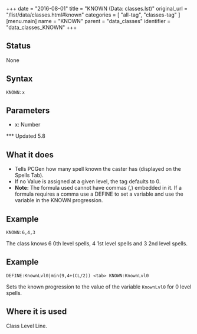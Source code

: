 +++
date = "2016-08-01"
title = "KNOWN (Data: classes.lst)"
original_url = "/list/data/classes.html#known"
categories = [ "all-tag", "classes-tag" ]
[menu.main]
    name = "KNOWN"
    parent = "data_classes"
    identifier = "data_classes_KNOWN"
+++

## Status

None

## Syntax

`KNOWN:x`

## Parameters

-   x: Number



<span id="known"></span> \*\*\* Updated 5.8

What it does
------------

-   Tells PCGen how many spell known the caster has (displayed on the
    Spells Tab).
-   If no Value is assigned at a given level, the tag defaults to 0.
-   **Note:** The formula used cannot have commas (,) embedded in it. If
    a formula requires a comma use a DEFINE to set a variable and use
    the variable in the KNOWN progression.

Example
-------

`KNOWN:6,4,3`

The class knows 6 0th level spells, 4 1st level spells and 3 2nd level
spells.

Example
-------

`DEFINE:KnownLvl0|min(9,4+(CL/2)) <tab> KNOWN:KnownLvl0`

Sets the known progression to the value of the variable `KnownLvl0` for
0 level spells.

Where it is used
----------------

Class Level Line.

